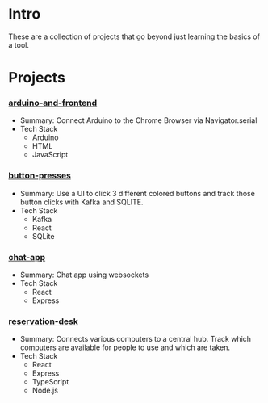 # Intro

These are a collection of projects that go beyond just learning the basics of a tool. 

# Projects

### [arduino-and-frontend](arduino-and-frontend)

- Summary: Connect Arduino to the Chrome Browser via Navigator.serial
- Tech Stack
    - Arduino
    - HTML
    - JavaScript

### [button-presses](button-presses)

- Summary: Use a UI to click 3 different colored buttons and track those button clicks with Kafka and SQLITE.
- Tech Stack
    - Kafka
    - React
    - SQLite

###  [chat-app](chat-app)

- Summary: Chat app using websockets
- Tech Stack
    - React
    - Express

###  [reservation-desk](reservation-desk)

- Summary: Connects various computers to a central hub. Track which computers are available for people to use and which are taken.
- Tech Stack
    - React
    - Express
    - TypeScript
    - Node.js

